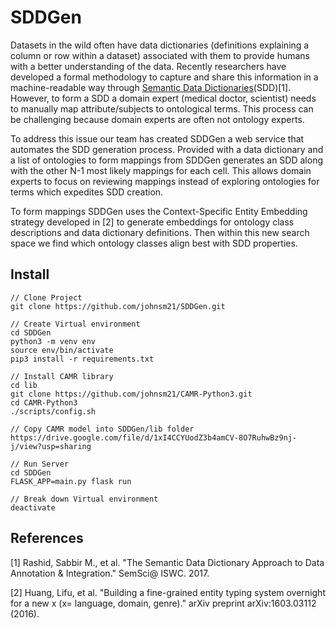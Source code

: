# SDDGen
Datasets in the wild often have data dictionaries (definitions explaining a column or row within a dataset) associated with them to provide humans with a better understanding of the data. Recently researchers have developed a formal methodology to capture and share this information in a machine-readable way through [Semantic Data Dictionaries](https://tetherless-world.github.io/sdd/)(SDD)[1]. However, to form a SDD a domain expert (medical doctor, scientist) needs to manually map attribute/subjects to ontological terms. This process can be challenging because domain experts are often not ontology experts.

To address this issue our team has created SDDGen a web service that automates the SDD generation process. Provided with a data dictionary and a list of ontologies to form mappings from SDDGen generates an SDD along with the other N-1 most likely mappings for each cell. This allows domain experts to focus on reviewing mappings instead of exploring ontologies for terms which expedites SDD creation.

To form mappings SDDGen uses the Context-Specific Entity Embedding strategy developed in [2] to generate embeddings for ontology class descriptions and data dictionary definitions. Then within this new search space we find which ontology classes align best with SDD properties.

## Install
```
// Clone Project
git clone https://github.com/johnsm21/SDDGen.git

// Create Virtual environment
cd SDDGen
python3 -m venv env
source env/bin/activate
pip3 install -r requirements.txt

// Install CAMR library
cd lib
git clone https://github.com/johnsm21/CAMR-Python3.git
cd CAMR-Python3
./scripts/config.sh

// Copy CAMR model into SDDGen/lib folder
https://drive.google.com/file/d/1xI4CCYUodZ3b4amCV-8O7RuhwBz9nj-j/view?usp=sharing

// Run Server
cd SDDGen
FLASK_APP=main.py flask run

// Break down Virtual environment
deactivate
```
## References
[1] Rashid, Sabbir M., et al. "The Semantic Data Dictionary Approach to Data Annotation & Integration." SemSci@ ISWC. 2017.

[2] Huang, Lifu, et al. "Building a fine-grained entity typing system overnight for a new x (x= language, domain, genre)." arXiv preprint arXiv:1603.03112 (2016).
